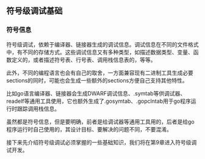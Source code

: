 ## 符号级调试基础

### 符号信息

符号级调试，依赖于编译器、链接器生成的调试信息。调试信息在不同的文件格式中，有不同的存储方式。这些调试信息又有多种类型，如描述数据类型、变量、函数定义的，或者描述符号表、行号表、调用栈信息表的，等等。

此外，不同的编程语言也会有自己的取舍，一方面兼容现有二进制工具生成必要sections的同时，可能也会生成一些额外的sections方便自己支持其他特性。

比如go语言编译器、链接器会生成DWARF调试信息、.symtab等供调试器、readelf等通用工具使用，它也额外生成了.gosymtab、.gopclntab用于go程序运行时跟踪调用栈信息。

虽然都是符号信息，但是要明确，前者是给调试器等通用工具用的，后者是给go程序运行时自己使用的，其设计目标、要解决的问题不同，不要混淆。

接下来先介绍符号级调试必须掌握的一些基础知识，我们将在第9章进入符号级调试开发。